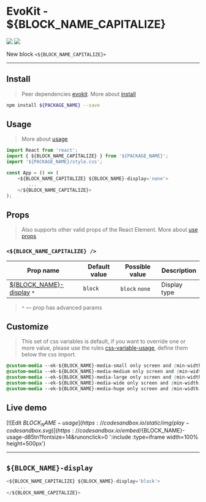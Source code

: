 [evokit]: /packages/evokit/
[CHANGELOG]: /packages/${PACKAGE_NAME}/CHANGELOG.md

[css-variable-usage]: //w3schools.com/css/css3_variables.asp

[create_theme]: /docs/base/theme.md
[installation]: /docs/getting-started/installation.md
[quik-start]: /docs/getting-started/quick-start.md
[use-props]: /docs/getting-started/props.md

[${BLOCK_NAME}-display]: #${BLOCK_NAME}-display


# EvoKit - ${BLOCK_NAME_CAPITALIZE}

[![](https://img.shields.io/npm/v/${PACKAGE_NAME}.svg)](https://www.npmjs.com/package/${PACKAGE_NAME})
[![](https://img.shields.io/badge/page-CHANGELOG-42b983)][CHANGELOG]

<!--
[![npm peer dependency version](https://img.shields.io/npm/dependency-version/${PACKAGE_NAME}/peer/evokit)](https://www.npmjs.com/package/evokit)
-->

New block `<${BLOCK_NAME_CAPITALIZE}>`

---

## Install

> Peer dependencies [evokit]. More about [install][installation]

```bash
npm install ${PACKAGE_NAME} --save
```

## Usage

> More about [usage][quik-start]

```jsx
import React from 'react';
import { ${BLOCK_NAME_CAPITALIZE} } from '${PACKAGE_NAME}';
import '${PACKAGE_NAME}/style.css';

const App = () => (
    <${BLOCK_NAME_CAPITALIZE} ${BLOCK_NAME}-display='none'>
        ...
    </${BLOCK_NAME_CAPITALIZE}>
);
```

## Props

> Also supports other valid props of the React Element. More about [use props][use-props]

### `<${BLOCK_NAME_CAPITALIZE} />`

| Prop name          | Default value    | Possible value | Description  |
|--------------------|------------------|----------------|--------------|
| [${BLOCK_NAME}-display] `*` | `block`          | `block` `none` | Display type |


> `*` — prop has advanced params

## Customize

> This set of css variables is default, if you want to override one or more value, please use the rules [css-variable-usage], define them below the css import.

```css
@custom-media --ek-${BLOCK_NAME}-media-small only screen and (min-width: 480px);
@custom-media --ek-${BLOCK_NAME}-media-medium only screen and (min-width: 768px);
@custom-media --ek-${BLOCK_NAME}-media-large only screen and (min-width: 960px);
@custom-media --ek-${BLOCK_NAME}-media-wide only screen and (min-width: 1200px);
@custom-media --ek-${BLOCK_NAME}-media-huge only screen and (min-width: 1400px);
```

## Live demo

[![Edit ${BLOCK_NAME}-usage](https://codesandbox.io/static/img/play-codesandbox.svg)](https://codesandbox.io/embed/${BLOCK_NAME}-usage-d85tn?fontsize=14&runonclick=0 ':include :type=iframe width=100% height=500px')

---

## `${BLOCK_NAME}-display`

```jsx
<${BLOCK_NAME_CAPITALIZE} ${BLOCK_NAME}-display='block'>
    ...
</${BLOCK_NAME_CAPITALIZE}>
```
